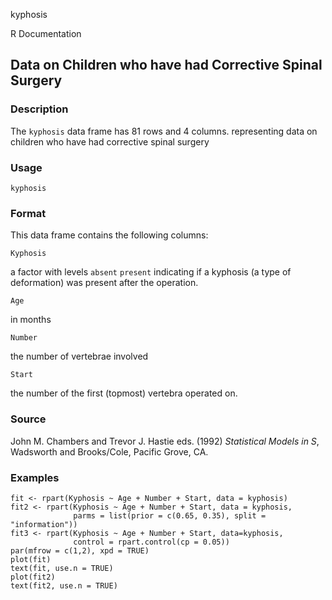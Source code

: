 kyphosis

R Documentation

## Data on Children who have had Corrective Spinal Surgery

### Description

The `kyphosis` data frame has 81 rows and 4 columns. representing data on
children who have had corrective spinal surgery

### Usage

    
    kyphosis

### Format

This data frame contains the following columns:

`Kyphosis`

a factor with levels `absent` `present` indicating if a kyphosis (a type of
deformation) was present after the operation.

`Age`

in months

`Number`

the number of vertebrae involved

`Start`

the number of the first (topmost) vertebra operated on.

### Source

John M. Chambers and Trevor J. Hastie eds. (1992) _Statistical Models in S_,
Wadsworth and Brooks/Cole, Pacific Grove, CA.

### Examples

    
    fit <- rpart(Kyphosis ~ Age + Number + Start, data = kyphosis)
    fit2 <- rpart(Kyphosis ~ Age + Number + Start, data = kyphosis,
                  parms = list(prior = c(0.65, 0.35), split = "information"))
    fit3 <- rpart(Kyphosis ~ Age + Number + Start, data=kyphosis,
                  control = rpart.control(cp = 0.05))
    par(mfrow = c(1,2), xpd = TRUE)
    plot(fit)
    text(fit, use.n = TRUE)
    plot(fit2)
    text(fit2, use.n = TRUE)

